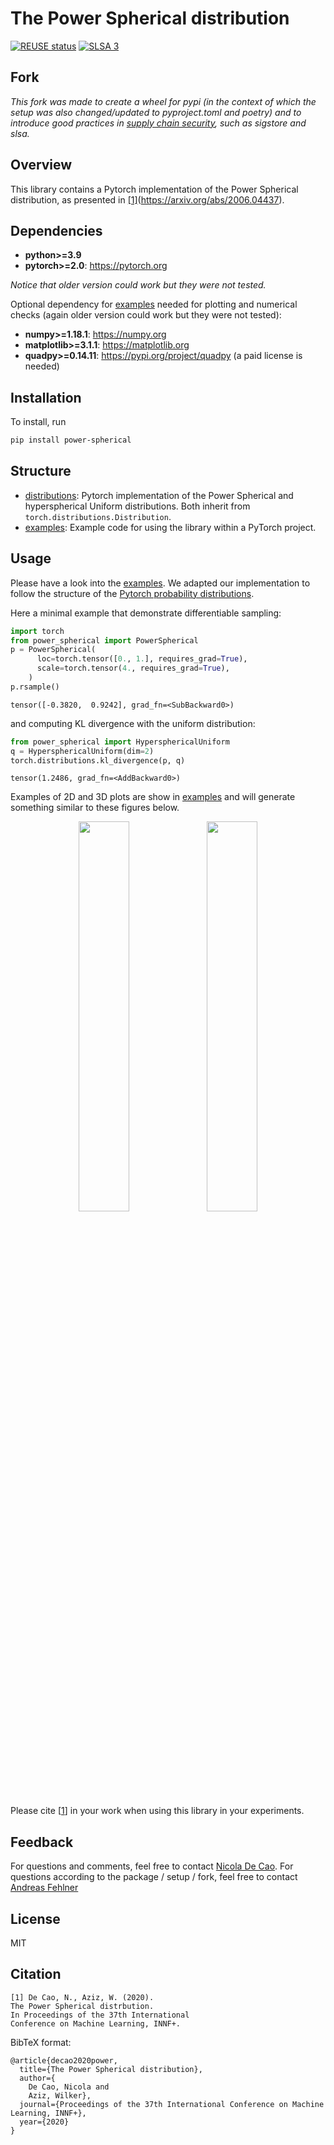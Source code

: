 <!--
SPDX-FileCopyrightText: 2020-2023 Nicola De Cao
SPDX-FileCopyrightText: 2024 Andreas Fehlner

SPDX-License-Identifier: MIT
-->

# The Power Spherical distribution

[![REUSE status](https://api.reuse.software/badge/github.com/andife/power_spherical/)](https://api.reuse.software/info/github.com/andife/power_spherical/)
[![SLSA 3](https://slsa.dev/images/gh-badge-level3.svg)](https://slsa.dev)

## Fork
*This fork was made to create a wheel for pypi (in the context of which the setup was also changed/updated to pyproject.toml and poetry) and to introduce good practices in [supply chain security](https://github.com/andife/power_spherical/blob/master/artifact-authenticity.md), such as sigstore and slsa.*

## Overview
This library contains a Pytorch implementation of the Power Spherical distribution, as presented in [[1]](#citation)(https://arxiv.org/abs/2006.04437).

## Dependencies

* **python>=3.9**
* **pytorch>=2.0**: https://pytorch.org

*Notice that older version could work but they were not tested.*

Optional dependency for [examples](https://github.com/andife/power_spherical/blob/master/example.ipynb) needed for plotting and numerical checks (again older version could work but they were not tested):
* **numpy>=1.18.1**: https://numpy.org
* **matplotlib>=3.1.1**: https://matplotlib.org
* **quadpy>=0.14.11**: https://pypi.org/project/quadpy (a paid license is needed)

## Installation

To install, run

```bash
pip install power-spherical
```

## Structure
* [distributions](https://github.com/andife/power_spherical/blob/master/power_spherical/distributions.py): Pytorch implementation of the Power Spherical and hyperspherical Uniform distributions. Both inherit from `torch.distributions.Distribution`.
* [examples](https://github.com/andife/power_spherical/blob/master/example.ipynb): Example code for using the library within a PyTorch project.

## Usage
Please have a look into the [examples](https://github.com/andife/power_spherical/blob/master/example.ipynb). We adapted our implementation to follow the structure of the [Pytorch probability distributions](https://pytorch.org/docs/stable/distributions.html).

Here a minimal example that demonstrate differentiable sampling:
```python
import torch
from power_spherical import PowerSpherical
p = PowerSpherical(
      loc=torch.tensor([0., 1.], requires_grad=True),
      scale=torch.tensor(4., requires_grad=True),
    )
p.rsample()
```




    tensor([-0.3820,  0.9242], grad_fn=<SubBackward0>)
    
and computing KL divergence with the uniform distribution:
```python
from power_spherical import HypersphericalUniform
q = HypersphericalUniform(dim=2)
torch.distributions.kl_divergence(p, q)
```




    tensor(1.2486, grad_fn=<AddBackward0>)

Examples of 2D and 3D plots are show in [examples](https://github.com/andife/power_spherical/blob/master/example.ipynb) and will generate something similar to these figures below.
<p align="center">
  <img class="paper_logo" src="https://i.imgur.com/4iITHS5.png" width=40%>
  <img class="paper_logo" src="https://i.imgur.com/zXZWr9H.png" width=40%>
</p>

Please cite [[1](#citation)] in your work when using this library in your experiments.

## Feedback
For questions and comments, feel free to contact [Nicola De Cao](mailto:nicola.decao@gmail.com).
For questions according to the package / setup / fork, feel free to contact [Andreas Fehlner](mailto:fehlner@arcor.de)

## License
MIT

## Citation
```
[1] De Cao, N., Aziz, W. (2020). 
The Power Spherical distrbution.
In Proceedings of the 37th International 
Conference on Machine Learning, INNF+.
```

BibTeX format:
```
@article{decao2020power,
  title={The Power Spherical distribution},
  author={
    De Cao, Nicola and
    Aziz, Wilker},
  journal={Proceedings of the 37th International Conference on Machine Learning, INNF+},
  year={2020}
}
```

